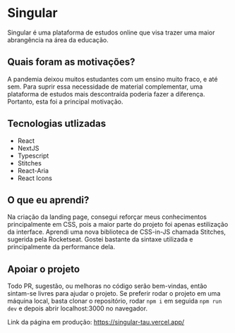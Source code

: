 # Singular

Singular é uma plataforma de estudos online que visa trazer uma maior abrangência na área da educação.

## Quais foram as motivações?

A pandemia deixou muitos estudantes com um ensino muito fraco, e até sem. Para suprir essa necessidade de material complementar,
uma plataforma de estudos mais descontraída poderia fazer a diferença. Portanto, esta foi a principal motivação.

## Tecnologias utlizadas

- React
- NextJS
- Typescript
- Stitches
- React-Aria
- React Icons

## O que eu aprendi?

Na criação da landing page, consegui reforçar meus conhecimentos principalmente em CSS, pois a maior parte do projeto foi apenas estilização da interface.
Aprendi uma nova biblioteca de CSS-in-JS chamada Stitches, sugerida pela Rocketseat. Gostei bastante da sintaxe utilizada e principalmente da performance dela.

## Apoiar o projeto

Todo PR, sugestão, ou melhoras no código serão bem-vindas, então sintam-se livres para ajudar o projeto.
Se preferir rodar o projeto em uma máquina local, basta clonar o repositório, rodar ```npm i``` em seguida ```npm run dev``` e depois abrir localhost:3000 no navegador.

Link da página em produção: https://singular-tau.vercel.app/
 
